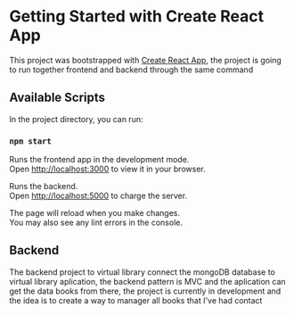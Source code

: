 # Getting Started with Create React App

This project was bootstrapped with [Create React App](https://github.com/facebook/create-react-app), the project is going to run together frontend and backend through the same command

## Available Scripts

In the project directory, you can run:

### `npm start`

Runs the frontend app in the development mode.\
Open [http://localhost:3000](http://localhost:3000) to view it in your browser.

Runs the backend.\
Open [http://localhost:5000](http://localhost:5000) to charge the server.

The page will reload when you make changes.\
You may also see any lint errors in the console.

## Backend

The backend project to virtual library connect the mongoDB database to virtual library aplication, the backend pattern is MVC and the aplication can get the data books from there, the project is currently in development and the idea is to create a way to manager all books that I've had contact
